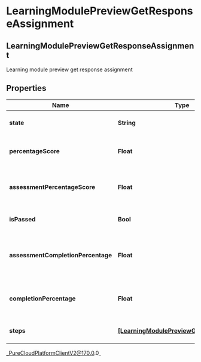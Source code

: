 # LearningModulePreviewGetResponseAssignment

## LearningModulePreviewGetResponseAssignment
Learning module preview get response assignment

## Properties

|Name | Type | Description | Notes|
|------------ | ------------- | ------------- | -------------|
| **state** | **String** | The Learning Assignment state | [optional] |
| **percentageScore** | **Float** | The user&#39;s percentage score for this assignment | [optional] |
| **assessmentPercentageScore** | **Float** | The user&#39;s percentage score for this assignment&#39;s assessment | [optional] |
| **isPassed** | **Bool** | True if the assessment was passed | [optional] |
| **assessmentCompletionPercentage** | **Float** | The assessment completion percentage of assignment | [optional] |
| **completionPercentage** | **Float** | The overall completion percentage of assignment | [optional] |
| **steps** | [**[LearningModulePreviewGetResponseStep]**]([LearningModulePreviewGetResponseStep]) | List of assignment steps | [optional] |



_PureCloudPlatformClientV2@170.0.0_
